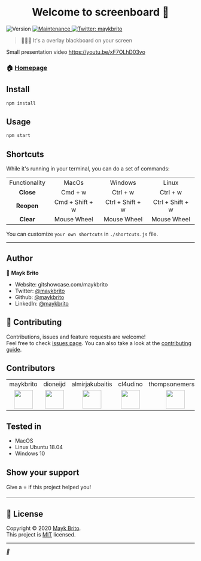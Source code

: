 <h1 align="center">Welcome to screenboard 👋</h1>
<p>
  <img alt="Version" src="https://img.shields.io/badge/version-1.0.0-blue.svg?cacheSeconds=2592000" />
  
  <a href="https://github.com/maykbrito/screenboard/graphs/commit-activity" target="_blank">
    <img alt="Maintenance" src="https://img.shields.io/badge/Maintained%3F-yes-green.svg" />
  </a>
  
  <a href="https://twitter.com/maykbrito" target="_blank">
    <img alt="Twitter: maykbrito" src="https://img.shields.io/twitter/follow/maykbrito.svg?style=social" />
  </a>
</p>

> 👨🏾‍🏫 It's a overlay blackboard on your screen


Small presentation video https://youtu.be/xF7OLhD03vo


### 🏠 [Homepage](https://github.com/maykbrito/screenboard#readme)

## Install

```sh
npm install
```

## Usage

```sh
npm start
```

## Shortcuts

While it's running in your terminal, you can do a set of commands:

| | | | |
| :-: | :-: | :-: | :-: |
| Functionality | MacOs | Windows | Linux | 
| **Close** |  Cmd + w | Ctrl + w | Ctrl + w |
| **Reopen** |  Cmd + Shift + w | Ctrl + Shift + w | Ctrl + Shift + w |
| **Clear** |  Mouse Wheel | Mouse Wheel | Mouse Wheel |

You can customize `your own shortcuts` in `./shortcuts.js` file.

---

## Author

👤 **Mayk Brito**

* Website: gitshowcase.com/maykbrito
* Twitter: [@maykbrito](https://twitter.com/maykbrito)
* Github: [@maykbrito](https://github.com/maykbrito)
* LinkedIn: [@maykbrito](https://linkedin.com/in/maykbrito)

## 🤝 Contributing

Contributions, issues and feature requests are welcome!<br />Feel free to check [issues page](https://github.com/maykbrito/screenboard/issues). You can also take a look at the [contributing guide](https://github.com/maykbrito/screenboard/blob/master/CONTRIBUTING.md).

## Contributors

| | | | | |
| :-: | :-: | :-: | :-: | :-: |
| maykbrito | dioneijd | almirjakubaitis | cl4udino | thompsonemerson | |
| <img width="50" src="https://avatars2.githubusercontent.com/u/6643122?s=460&u=1e9e1f04b76fb5374e6a041f5e41dce83f3b5d92&v=4"> | <img width="50" src="https://avatars3.githubusercontent.com/u/49819948?s=460&u=d4c758690cffa52953e05088e2573f4eb5beb1ec&v=4"> | <img width="50"  src="https://avatars1.githubusercontent.com/u/37607313?s=460&u=8f73273a92d2cee25f735928aa8de15d790488b9&v=4"> | <img width="50"  src="https://avatars0.githubusercontent.com/u/25092787?s=460&u=681798dbfbe65060587c6a9c204e0e8fe0c82c2e&v=4"> | <img width="50"  src="https://avatars0.githubusercontent.com/u/6743115?s=400&u=1d7f4332d6f68749708881bcba0cf240165ebab0&v=4"> | | 



## Tested in

- MacOS
- Linux Ubuntu 18.04
- Windows 10

## Show your support

Give a ⭐️ if this project helped you!

---

## 📝 License

Copyright © 2020 [Mayk Brito](https://github.com/maykbrito).<br />
This project is [MIT](https://github.com/maykbrito/screenboard/blob/master/LICENSE) licensed.

***
_💜_